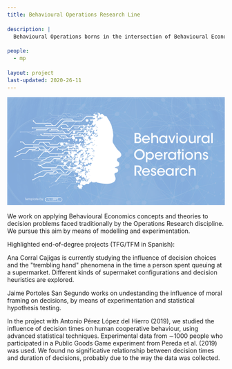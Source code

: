 ```yaml
---
title: Behavioural Operations Research Line

description: |
  Behavioural Operations borns in the intersection of Behavioural Economics with Operations Research (also known as Operations Management). 
  
people:
  - mp
  
layout: project
last-updated: 2020-26-11
---
```


  <img src="/img/projects_imgs/bannerBOR.png">

  We work on applying Behavioural Economics concepts and theories to decision problems faced traditionally by the Operations Research discipline.  We pursue this aim by means of modelling and experimentation.


  Highlighted end-of-degree projects (TFG/TFM in Spanish):

  Ana Corral Cajigas is currently studying the influence of decision choices and the "trembling hand" phenomena in the time a person spent queuing at a supermarket. Different kinds of supermaket configurations and decision heuristics are explored.

  Jaime Portoles San Segundo works on undestanding the influence of moral framing on decisions, by means of experimentation and statistical hypothesis testing. 

  In the project with Antonio Pérez López del Hierro (2019), we studied the influence of decision times on human cooperative behaviour, using advanced statistical techniques. Experimental data from ∼1000 people who participated in a Public Goods Game experiment from Pereda et al. (2019) was used. We found no significative relationship between decision times and duration of decisions, probably due to the way the data was collected.
  

